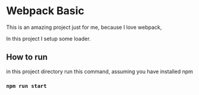 # Webpack Basic

This is an amazing project just for me, because I love webpack,

In this project I setup some loader.


## How to run

in this project directory run this command, assuming you have installed npm

### `npm run start`

